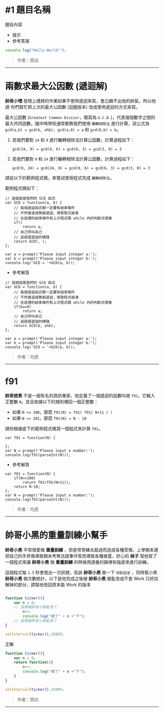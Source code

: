 <!-- 出題範例，START -->
# #1 題目名稱

題目內容

 * 提示
 * 參考答案

```js
console.log("Hello World!");
```

> 作者：西瓜
 
----------
<!-- 出題範例，END -->

# 兩數求最大公因數 (遞迴解)

**帥哥小嘿** 發現上禮拜的作業如果不使用遞迴來寫，會凸顯不出他的帥氣，所以他請
你們幫忙把上次的最大公因數 (迴圈版本) 改成使用遞迴的方式來寫。

最大公因數 (`Greatest Common Divisor`，簡寫為 `G.C.D.`)，代表幾個數字之間的最大共同因數。國中時學校通常都教我們使用 `輾轉相除法` 進行計算，該公式為 `gcd(a,b) = gcd(b, a%b)`、`gcd(a,0) = a` 和 `gcd(0,b) = b`。

1. 若我們要對 `24` 和 `9` 進行輾轉相除法計算公因數，計算過程如下：
    
   `gcd(24, 9) = gcd(9, 6) = gcd(6, 3) = gcd(3, 0) = 3`
2. 若我們要對 `9` 和 `24` 進行輾轉相除法計算公因數，計算過程如下：
   
   `gcd(9, 24) = gcd(24, 9) = gcd(9, 6) = gcd(6, 3) = gcd(3, 0) = 3`

請從以下的範例程式碼，來嘗試使用程式完成 `輾轉相除法`。

範例程式碼如下：
```
// 這個就是我們的 GCD 函式
var GCD = function(a, b) {
    // 每個遞迴函式都一定要有結束條件
    // 不然會造成無窮遞迴，導致程式崩潰
    // 在這裡的結束條件和上次程式碼 while 內的判斷式很像
    if()
        return a;
    // 自己呼叫自己
    // 這就是遞迴的精隨
    return GCD(, );
};

var a = prompt('Please input integer a:');
var b = prompt('Please input integer b:');
console.log('GCD = '+GCD(a, b));
```

* 參考解答

```
// 這個就是我們的 GCD 函式
var GCD = function(a, b) {
    // 每個遞迴函式都一定要有結束條件
    // 不然會造成無窮遞迴，導致程式崩潰
    // 在這裡的結束條件和上次程式碼 while 內的判斷式很像
    if(b==0)
        return a;
    // 自己呼叫自己
    // 這就是遞迴的精隨
    return GCD(b, a%b);
};

var a = prompt('Please input integer a:');
var b = prompt('Please input integer b:');
console.log('GCD = '+GCD(a, b));
```

> 作者：均民

---------

# f91

**帥哥想黑** 不是一個有名的資訊專家。他定義了一個遞迴的函數叫做 `f91`，它輸入正整數 `N`，並且依據以下的規則傳回一個正整數：

* 如果 `N <= 100`，那麼 `f91(N) = f91( f91( N+11 ) )`
* 如果 `N >= 101`，那麼 `f91(N) = N - 10`

請你根據底下的範例程式碼寫一個程式來計算 `f91`。

```
var f91 = function(N) {
    
};
var N = prompt('Please input a number:');
console.log(f91(parseInt(N)));
```

* 參考解答
```
var f91 = function(N) {
    if(N<=100)
        return f91(f91(N+11));
    return N-10;
};
var N = prompt('Please input a number:');
console.log(f91(parseInt(N)));
```

> 作者：均民

---------

# 帥哥小黑的重量訓練小幫手

**帥哥小黑** 平常很愛做 **重量訓練** ，但是常常練太超過而造成各種受傷，上學期末還把自己的手弄傷導致期末考無法提筆作答而導致各種被當，好心的 **妹子** 幫他寫了一個程式來讓 **帥哥小黑** 做 **重量訓練** 的時候用適量的韻律和強度來進行訓練。  

這個程式每 `1.5` 秒會發出一次訊號，告訴 **帥哥小黑** 做一下 `仰臥起坐` ，同時幫小黑 **帥哥小黑** 做次數統計，以下是他完成之後被 **帥哥小黑** 被亂改成不會 Work 只好註解掉的部分，請幫他改回原本能 Work 的版本

```js

function ticker(){
    var n = 0;
    // 這裡被帥哥小黑亂改了
        n++;
        console.log("做了" + n +"下");
    // 這裡被帥哥小黑亂改了
}

setInterval(ticker(),1500);

```

正解  

```js
function ticker(){
    var n = 0;
    return function(){
        n++;
        console.log("做了" + n +"下");
    }
}

setInterval(ticker(),1500);
```

> 作者：西瓜
 
----------
